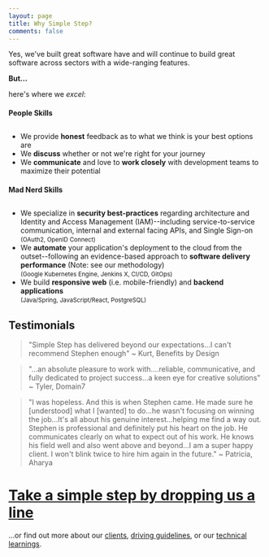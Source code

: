 ```yaml
---
layout: page
title: Why Simple Step?
comments: false
---
```

Yes, we've built great software have and will continue to build great software across sectors with a wide-ranging features.

**But...** 

here's where we <i>excel</i>:

<div class="row my-3">
        <div class="col-md-6 d-flex">
            <div class="card card-info flex-fill">
                <div class="card-block">
                    <div class="text-center">
                        <h4 class="card-title ">People Skills</h4>
                        <h2><i class="fa fa-smile-o fa-3x"></i></h2>
                    </div>
                    <div class="card-text">
                        <ul>
                            <li>We provide <b>honest</b> feedback as to what we think is your best options are</li>
                            <li>We <b>discuss</b> whether or not we're right for your journey</li>
                            <li>We <b>communicate</b> and love to <b>work closely</b> with development teams to maximize their potential</li>
                        </ul>
                    </div>
                </div>
            </div>
        </div>
        <div class="col-md-6 d-flex">
            <div class="card card-warning flex-fill">
                <div class="card-block">
                    <div class="text-center">
                        <h4 class="card-title">Mad Nerd Skills</h4>
                        <h2><i class="fa fa-rocket fa-3x"></i></h2>
                    </div>
                    <div class="card-text">
                        <ul>
                            <li>We specialize in <b>security best-practices</b> regarding architecture and Identity and Access Management (IAM)--including service-to-service communication, internal and external facing APIs, and Single Sign-on <br/><small>(OAuth2, OpenID Connect)</small></li>
                            <li>We <b>automate</b> your application's deployment to the cloud from the outset--following an evidence-based approach to <b>software delivery performance</b> (Note: see our methodology) <br/><small>(Google Kubernetes Engine, Jenkins X, CI/CD, GitOps)</small></li>
                            <li>We build <b>responsive web</b> (i.e. mobile-friendly) and <b>backend applications</b> <br/><small>(Java/Spring, JavaScript/React, PostgreSQL)</small></li>
                        </ul>
                    </div>
                </div>
            </div>
        </div>
    </div>

## Testimonials
> "Simple Step has delivered beyond our expectations...I can't recommend Stephen enough" ~ Kurt, Benefits by Design

> "...an absolute pleasure to work with....reliable, communicative, and fully dedicated to project success...a keen eye for creative solutions" ~ Tyler, Domain7

> "I was hopeless. And this is when Stephen came. He made sure he [understood] what I [wanted] to do...he wasn't focusing on winning the job...It's all about his genuine interest...helping me find a way out. Stephen is professional and definitely put his heart on the job. He communicates clearly on what to expect out of his work. He knows his field well and also went above and beyond...I am a super happy client. I won't blink twice to hire him again in the future."
~ Patricia, Aharya

# <a class="highlight" href="{{site.baseurl}}/contact">Take a simple step by dropping us a line</a>

...or find out more about our <a class="highlight" href="{{site.baseurl}}/clients">clients</a>, <a class="highlight" href="{{site.baseurl}}/driving-guidelines">driving guidelines</a>, or our <a class="highlight" href="https://sdoxsee.github.io">technical learnings</a>.





